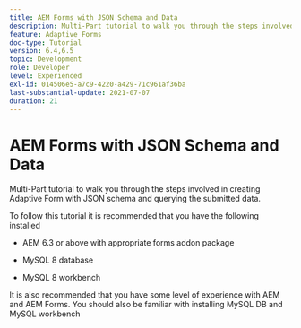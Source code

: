 ```yaml
---
title: AEM Forms with JSON Schema and Data
description: Multi-Part tutorial to walk you through the steps involved in creating Adaptive Form with JSON schema and querying the submitted data.
feature: Adaptive Forms
doc-type: Tutorial
version: 6.4,6.5
topic: Development
role: Developer
level: Experienced
exl-id: 014506e5-a7c9-4220-a429-71c961af36ba
last-substantial-update: 2021-07-07
duration: 21
---
```

# AEM Forms with JSON Schema and Data

Multi-Part tutorial to walk you through the steps involved in creating Adaptive Form with JSON schema and querying the submitted data.

To follow this tutorial it is recommended that you have the following installed

* AEM 6.3 or above with appropriate forms addon package

* MySQL 8 database

* MySQL 8 workbench

It is also recommended that you have some level of experience with AEM and AEM Forms. You should also be familiar with installing MySQL DB and MySQL workbench
